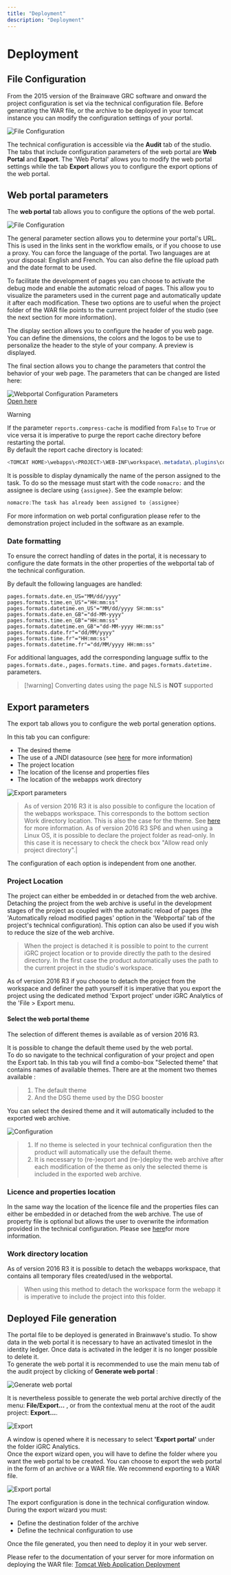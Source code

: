 ```yaml
---
title: "Deployment"
description: "Deployment"
---
```


# Deployment

## File Configuration

From the 2015 version of the Brainwave GRC software and onward the project configuration is set via the technical configuration file. Before generating the WAR file, or the archive to be deployed in your tomcat instance you can modify the configuration settings of your portal.  

![File Configuration](./images/webportal-techConfig.png "File Configuration")  

The technical configuration is accessible via the **Audit** tab of the studio. The tabs that include configuration parameters of the web portal are **Web Portal** and **Export**. The 'Web Portal' allows you to modify the web portal settings while the tab **Export** allows you to configure the export options of the web portal.  

## Web portal parameters  

The **web portal** tab allows you to configure the options of the web portal.  

![File Configuration](./images/webportal-webportalTab.png "File Configuration")  

The general parameter section allows you to determine your portal's URL. This is used in the links sent in the workflow emails, or if you choose to use a proxy. You can force the language of the portal. Two languages are at your disposal: English and French. You can also define the file upload path and the date format to be used.  

To facilitate the development of pages you can choose to activate the debug mode and enable the automatic reload of pages. This allow you to visualize the parameters used in the current page and automatically update it after each modification. These two options are to useful when the project folder of the WAR file points to the current project folder of the studio (see the next section for more information).  

The display section allows you to configure the header of you web page. You can define the dimensions, the colors and the logos to be use to personalize the header to the style of your company. A preview is displayed.  

The final section allows you to change the parameters that control the behavior of your web page. The parameters that can be changed are listed here:  

![Webportal Configuration Parameters](./images/webportal_configuration_parameters.png "Webportal Configuration Parameters")  
[Open here](https://docs.google.com/spreadsheets/d/19fytvmtX3PWUi8zTsRhliyef3bSICxFjUIecRhFj07U/edit#gid=0)

> [!warning]  
>
> If the parameter `reports.compress-cache` is modified from `False` to `True` or vice versa it is imperative to purge the report cache directory before restarting the portal.  
> By default the report cache directory is located:  
>
> ```powershell
> <TOMCAT HOME>\webapps\<PROJECT>\WEB-INF\workspace\.metadata\.plugins\com.brainwave.portal.ui.handler.pages\birt_reports`  
> ```
>
> It is possible to display dynamically the name of the person assigned to the task. To do so the message must start with the code `nomacro:` and the assignee is declare using `{assignee}`. See the example below:  
>
> ```powershell
> nomacro:The task has already been assigned to {assignee}
> ```

For more information on web portal configuration please refer to the demonstration project included in the software as an example.

### Date formatting

To ensure the correct handling of dates in the portal, it is necessary to configure the date formats in the other properties of the webportal tab of the technical configuration.  

By default the following languages are handled:  

```properties
pages.formats.date.en_US="MM/dd/yyyy"
pages.formats.time.en_US"="HH:mm:ss"
pages.formats.datetime.en_US"="MM/dd/yyyy SH:mm:ss"
pages.formats.date.en_GB"="dd-MM-yyyy"
pages.formats.time.en_GB"="HH:mm:ss"
pages.formats.datetime.en_GB"="dd-MM-yyyy HH:mm:ss"
pages.formats.date.fr"="dd/MM/yyyy"
pages.formats.time.fr"="HH:mm:ss"
pages.formats.datetime.fr"="dd/MM/yyyy HH:mm:ss"
```

For additional languages, add the corresponding language suffix to the `pages.formats.date.`, `pages.formats.time.` and `pages.formats.datetime.` parameters.  

> [!warning] Converting dates using the page NLS is **NOT** supported

## Export parameters  

The export tab allows you to configure the web portal generation options.  

In this tab you can configure:  

- The desired theme
- The use of a JNDI datasource (see [here](./02-parametrization) for more information)
- The project location
- The location of the license and properties files
- The location of the webapps work directory

![Export parameters  ](./images/TechConfig-ExportTab.png "Export parameters  ")  

> As of version 2016 R3 it is also possible to configure the location of the webapps workspace. This corresponds to the bottom section Work directory location.
> This is also the case for the theme. See [here](#select-the-web-portal-theme) for more information.
> As of version 2016 R3 SP6 and when using a Linux OS, it is possible to declare the project folder as read-only. In this case it is necessary to check the check box "Allow read only project directory".|  

The configuration of each option is independent from one another.  

### Project Location

The project can either be embedded in or detached from the web archive.  
Detaching the project from the web archive is useful in the development stages of the project as coupled with the automatic reload of pages (the 'Automatically reload modified pages' option in the 'Webportal' tab of the project's technical configuration). This option can also be used if you wish to reduce the size of the web archive.  

> When the project is detached it is possible to point to the current iGRC project location or to provide directly the path to the desired directory. In the first case the product automatically uses the path to the current project in the studio's workspace.

As of version 2016 R3 if you choose to detach the project from the workspace and definer the path yourself it is imperative that you export the project using the dedicated method 'Export project' under iGRC Analytics of the 'File \> Export menu.

#### Select the web portal theme

The selection of different themes is available as of version 2016 R3.

It is possible to change the default theme used by the web portal.  
To do so navigate to the technical configuration of your project and open the Export tab. In this tab you will find a combo-box "Selected theme" that contains names of available themes. There are at the moment two themes available :  

> 1. The default theme
> 2. And the DSG theme used by the DSG booster

You can select the desired theme and it will automatically included to the exported web archive.

![Configuration](./images/theme-selection.png "Configuration")  

> 1. If no theme is selected in your technical configuration then the product will automatically use the default theme.  
> 2. It is necessary to (re-)export and (re-)deploy the web archive after each modification of the theme as only the selected theme is included in the exported web archive.  

### Licence and properties location

In the same way the location of the licence file and the properties files can either be embedded in or detached from the web archive. The use of property file is optional but allows the user to overwrite the information provided in the technical configuration. Please see [here](../../getting-started/05-studio-editors#using-the-editors)for more information.  

### Work directory location

As of version 2016 R3 it is possible to detach the webapps workspace, that contains all temporary files created/used in the webportal.  

> When using this method to detach the workspace form the webapp it is imperative to include the project into this folder.  

## Deployed File generation  

The portal file to be deployed is generated in Brainwave's studio. To show data in the web portal it is necessary to have an activated timeslot in the identity ledger. Once data is activated in the ledger it is no longer possible to delete it.  
To generate the web portal it is recommended to use the main menu tab of the audit project by clicking of **Generate web portal** :  

![Generate web portal](./images/webportal-generateTab.png "Generate web portal")  

It is nevertheless possible to generate the web portal archive directly of the menu: **File/Export...** , or from the contextual menu at the root of the audit project: **Export...**.  

![Export](./images/webportal-exportMenu.png "Export")  

A window is opened where it is necessary to select **'Export portal'** under the folder iGRC Analytics.  
Once the export wizard open, you will have to define the folder where you want the web portal to be created. You can choose to export the web portal in the form of an archive or a WAR file. We recommend exporting to a WAR file.  

![Export portal](./images/webportal-exportConfig.png "Export portal")  

The export configuration is done in the technical configuration window. During the export wizard you must:  

- Define the destination folder of the archive
- Define the technical configuration to use  

Once the file generated, you then need to deploy it in your web server.  

Please refer to the documentation of your server for more information on deploying the WAR file: [Tomcat Web Application Deployment](https://tomcat.apache.org/tomcat-9.0-doc/deployer-howto.html)
